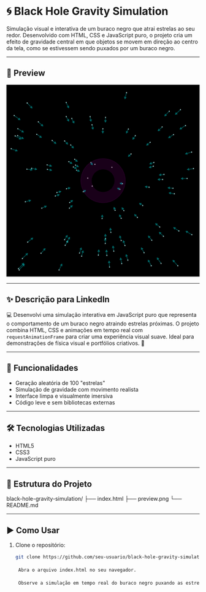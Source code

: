# 🌀 Black Hole Gravity Simulation

Simulação visual e interativa de um buraco negro que atrai estrelas ao seu redor. Desenvolvido com HTML, CSS e JavaScript puro, o projeto cria um efeito de gravidade central em que objetos se movem em direção ao centro da tela, como se estivessem sendo puxados por um buraco negro.

---

## 📸 Preview

![Black Hole Gravity Simulation](preview.png)

---

## ✨ Descrição para LinkedIn

💻 Desenvolvi uma simulação interativa em JavaScript puro que representa o comportamento de um buraco negro atraindo estrelas próximas. O projeto combina HTML, CSS e animações em tempo real com `requestAnimationFrame` para criar uma experiência visual suave. Ideal para demonstrações de física visual e portfólios criativos. 🌌

---

## 🚀 Funcionalidades

- Geração aleatória de 100 "estrelas"
- Simulação de gravidade com movimento realista
- Interface limpa e visualmente imersiva
- Código leve e sem bibliotecas externas

---

## 🛠️ Tecnologias Utilizadas

- HTML5
- CSS3
- JavaScript puro

---

## 📂 Estrutura do Projeto

black-hole-gravity-simulation/
├── index.html
├── preview.png
└── README.md


---

## ▶️ Como Usar

1. Clone o repositório:
   ```bash
   git clone https://github.com/seu-usuario/black-hole-gravity-simulation.git

    Abra o arquivo index.html no seu navegador.

    Observe a simulação em tempo real do buraco negro puxando as estrelas.